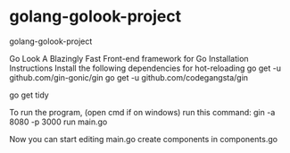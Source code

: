 # golang-golook-project
golang-golook-project

Go Look
A Blazingly Fast Front-end framework for Go
Installation Instructions
Install the following dependencies for hot-reloading
go get -u github.com/gin-gonic/gin
go get -u github.com/codegangsta/gin

go get tidy

To run the program, (open cmd if on windows) run this command:
gin -a 8080 -p 3000 run main.go

Now you can start editing main.go
create components in components.go